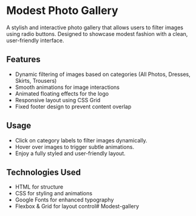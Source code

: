 
# Modest Photo Gallery

A stylish and interactive photo gallery that allows users to filter images using radio buttons. Designed to showcase modest fashion with a clean, user-friendly interface.




## Features
- Dynamic filtering of images based on categories (All Photos, Dresses, Skirts, Trousers)
- Smooth animations for image interactions
- Animated floating effects for the logo
- Responsive layout using CSS Grid
- Fixed footer design to prevent content overlap
## Usage
- Click on category labels to filter images dynamically.
- Hover over images to trigger subtle animations.
- Enjoy a fully styled and user-friendly layout.

## Technologies Used
- HTML for structure
- CSS for styling and animations
- Google Fonts for enhanced typography
- Flexbox & Grid for layout control#   M o d e s t - g a l l e r y  
 